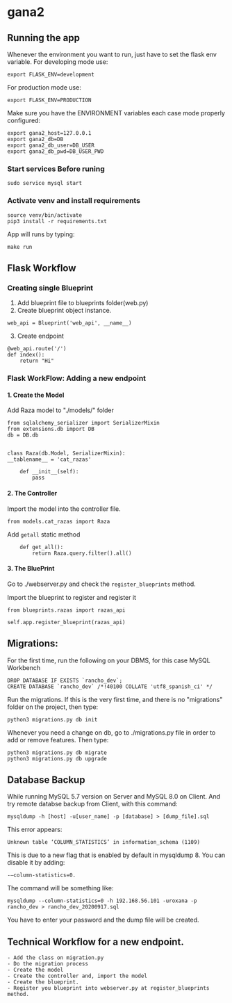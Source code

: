 # gana2

## Running the app

Whenever the environment you want to run, just have to set the flask env variable. For developing mode use:

```
export FLASK_ENV=development
```

For production mode use:

```
export FLASK_ENV=PRODUCTION
```

Make sure you have the ENVIRONMENT variables each case mode properly configured:

```
export gana2_host=127.0.0.1
export gana2_db=DB
export gana2_db_user=DB_USER
export gana2_db_pwd=DB_USER_PWD
```

### Start services Before runing

```
sudo service mysql start
```

### Activate venv and install requirements

```
source venv/bin/activate
pip3 install -r requirements.txt
```

App will runs by typing:

```
make run
```

## Flask Workflow

### Creating single Blueprint

1. Add blueprint file to blueprints folder(web.py)
2. Create blueprint object instance.

```
web_api = Blueprint('web_api', __name__)
```

3. Create endpoint

```
@web_api.route('/')
def index():
    return "Hi"
```

### Flask WorkFlow: Adding a new endpoint

#### 1. Create the Model

Add Raza model to "./models/" folder

```
from sqlalchemy_serializer import SerializerMixin
from extensions.db import DB
db = DB.db


class Raza(db.Model, SerializerMixin):
__tablename__ = 'cat_razas'

    def __init__(self):
        pass
```

#### 2. The Controller

Import the model into the controller file.

```
from models.cat_razas import Raza
```

Add `getall` static method

```
    def get_all():
        return Raza.query.filter().all()
```

#### 3. The BluePrint

Go to ./webserver.py and check the `register_blueprints` method.

Import the blueprint to register and register it

```
from blueprints.razas import razas_api

self.app.register_blueprint(razas_api)
```

## Migrations:

For the first time, run the following on your DBMS, for this case MySQL Workbench

```
DROP DATABASE IF EXISTS `rancho_dev`;
CREATE DATABASE `rancho_dev` /*!40100 COLLATE 'utf8_spanish_ci' */
```

Run the migrations. If this is the very first time, and there is no "migrations" folder on the project, then type:

```
python3 migrations.py db init
```

Whenever you need a change on db, go to ./migrations.py file in order to add or remove features. Then type:

```
python3 migrations.py db migrate
python3 migrations.py db upgrade
```

## Database Backup

While running MySQL 5.7 version on Server and MySQL 8.0 on Client. And try remote databse backup from Client, with this command:

```
mysqldump -h [host] -u[user_name] -p [database] > [dump_file].sql
```

This error appears:

```
Unknown table ‘COLUMN_STATISTICS’ in information_schema (1109)
```

This is due to a new flag that is enabled by default in mysqldump 8. You can disable it by adding:

```
-–column-statistics=0.
```

The command will be something like:

```
mysqldump --column-statistics=0 -h 192.168.56.101 -uroxana -p rancho_dev > rancho_dev_20200917.sql
```

You have to enter your password and the dump file will be created.

## Technical Workflow for a new endpoint.

```
- Add the class on migration.py
- Do the migration process
- Create the model
- Create the controller and, import the model
- Create the blueprint.
- Register you blueprint into webserver.py at register_blueprints method.
```
